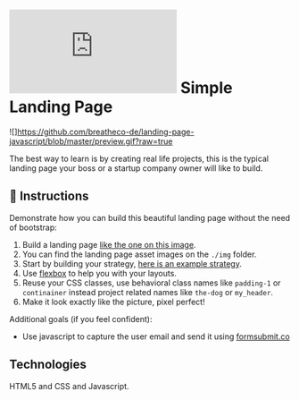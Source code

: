 # ![alt text](https://assets.breatheco.de/apis/img/images.php?blob&random&cat=icon&tags=breathecode,32)  Simple Landing Page

![]https://github.com/breatheco-de/landing-page-javascript/blob/master/preview.gif?raw=true

The best way to learn is by creating real life projects, this is the typical landing page your boss or a startup company owner will like to build.

## 📝 Instructions

Demonstrate how you can build this beautiful landing page without the need of bootstrap:

1. Build a landing page [like the one on this image](https://github.com/breatheco-de/landing-page-javascript/blob/master/landing.png?raw=true).
2. You can find the landing page asset images on the `./img` folder.
1. Start by building your strategy, [here is an example strategy](https://github.com/breatheco-de/landing-page-javascript/blob/master/strategy.png?raw=true).
1. Use [flexbox](https://css-tricks.com/snippets/css/a-guide-to-flexbox/) to help you with your layouts.
2. Reuse your CSS classes, use behavioral class names like `padding-1` or `continainer` instead project related names like `the-dog` or `my_header`.
3. Make it look exactly like the picture, pixel perfect!

Additional goals (if you feel confident):

+ Use javascript to capture the user email and send it using [formsubmit.co](https://formsubmit.co/)

## Technologies

HTML5 and CSS and Javascript.
